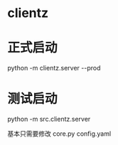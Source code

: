 # clientz

# 正式启动
<!-- cd src; python -m clientz.server 8008 -->
python -m clientz.server --prod

# 测试启动
python -m src.clientz.server

基本只需要修改
core.py 
config.yaml


